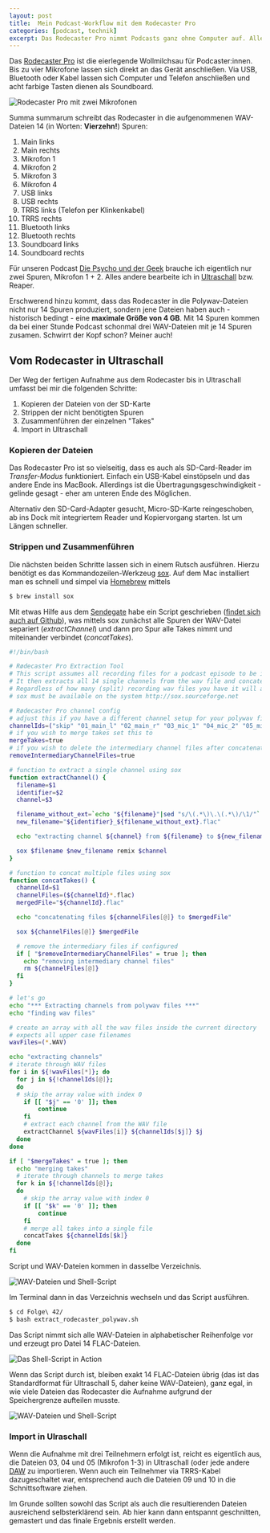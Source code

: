 ```yaml
---
layout: post
title:  Mein Podcast-Workflow mit dem Rodecaster Pro
categories: [podcast, technik]
excerpt: Das Rodecaster Pro nimmt Podcasts ganz ohne Computer auf. Allerdings gibt es ein paar Kniffe, die im Workflow etwas Handarbeit erfordern.
---
```


Das [Rodecaster Pro](https://de.rode.com/rodecasterpro) ist die eierlegende Wollmilchsau für Podcaster:innen. Bis zu vier Mikrofone lassen sich direkt an das Gerät anschließen. Via USB, Bluetooth oder Kabel lassen sich Computer und Telefon anschließen und acht farbige Tasten dienen als Soundboard.

![Rodecaster Pro mit zwei Mikrofonen](/images/rodecasterpro.jpg)

Summa summarum schreibt das Rodecaster in die aufgenommenen WAV-Dateien 14 (in Worten: **Vierzehn!**) Spuren:

1. Main links
1. Main rechts
1. Mikrofon 1
1. Mikrofon 2
1. Mikrofon 3
1. Mikrofon 4
1. USB links
1. USB rechts
1. TRRS links (Telefon per Klinkenkabel)
1. TRRS rechts
1. Bluetooth links
1. Bluetooth rechts
1. Soundboard links
1. Soundboard rechts

Für unseren Podcast [Die Psycho und der Geek](https://www.diepsychounddergeek.de) brauche ich eigentlich nur zwei Spuren, Mikrofon 1 + 2. Alles andere bearbeite ich in [Ultraschall](https://ultraschall.fm) bzw. Reaper.

Erschwerend hinzu kommt, dass das Rodecaster in die Polywav-Dateien nicht nur 14 Spuren produziert, sondern jene Dateien haben auch - historisch bedingt - eine **maximale Größe von 4 GB**. Mit 14 Spuren kommen da bei einer Stunde Podcast schonmal drei WAV-Dateien mit je 14 Spuren zusamen. Schwirrt der Kopf schon? Meiner auch!

## Vom Rodecaster in Ultraschall

Der Weg der fertigen Aufnahme aus dem Rodecaster bis in Ultraschall umfasst bei mir die folgenden Schritte:

1. Kopieren der Dateien von der SD-Karte
1. Strippen der nicht benötigten Spuren
1. Zusammenführen der einzelnen "Takes"
1. Import in Ultraschall

### Kopieren der Dateien

Das Rodecaster Pro ist so vielseitig, dass es auch als SD-Card-Reader im _Transfer-Modus_ funktioniert. Einfach ein USB-Kabel einstöpseln und das andere Ende ins MacBook. Allerdings ist die Übertragungsgeschwindigkeit - gelinde gesagt - eher am unteren Ende des Möglichen.

Alternativ den SD-Card-Adapter gesucht, Micro-SD-Karte reingeschoben, ab ins Dock mit integriertem Reader und Kopiervorgang starten. Ist um Längen schneller.

### Strippen und Zusammenführen

Die nächsten beiden Schritte lassen sich in einem Rutsch ausführen. Hierzu benötigt es das Kommandozeilen-Werkzeug [sox](http://sox.sourceforge.net). Auf dem Mac installiert man es schnell und simpel via [Homebrew](https://brew.sh) mittels

```bash
$ brew install sox
```

Mit etwas Hilfe aus dem [Sendegate](https://sendegate.de/t/workflow-fuer-arbeit-mit-mehrspurigen-wav-dateien/13427/5?u=herrhochhaus) habe ein Script geschrieben ([findet sich auch auf Github](https://gist.github.com/yauh/2afe3f6b6d05686d69efce363d9fa1cb)), was mittels sox zunächst alle Spuren der WAV-Datei separiert (_extractChannel_) und dann pro Spur alle Takes nimmt und miteinander verbindet (_concatTakes_).

```bash
#!/bin/bash

# Rødecaster Pro Extraction Tool
# This script assumes all recording files for a podcast episode to be in the same directory as the script
# It then extracts all 14 single channels from the wav file and concatenates them
# Regardless of how many (split) recording wav files you have it will always produce 14 flac files
# sox must be available on the system http://sox.sourceforge.net

# Rødecaster Pro channel config
# adjust this if you have a different channel setup for your polywav files
channelIds=("skip" "01_main_l" "02_main_r" "03_mic_1" "04_mic_2" "05_mic_3" "06_mic_4" "07_usb_l" "08_usb_r" "09_trrs_l" "10_trrs_r" "11_bluetooth_l" "12_bluetooth_r" "13_soundboard_l" "14_soundboard_r")
# if you wish to merge takes set this to
mergeTakes=true
# if you wish to delete the intermediary channel files after concatenating
removeIntermediaryChannelFiles=true

# function to extract a single channel using sox
function extractChannel() {
  filename=$1
  identifier=$2
  channel=$3

  filename_without_ext=`echo "${filename}"|sed "s/\(.*\)\.\(.*\)/\1/"`
  new_filename="${identifier}_${filename_without_ext}.flac"

  echo "extracting channel ${channel} from ${filename} to ${new_filename}"

  sox $filename $new_filename remix $channel
}

# function to concat multiple files using sox
function concatTakes() {
  channelId=$1
  channelFiles=(${channelId}*.flac)
  mergedFile="${channelId}.flac"

  echo "concatenating files ${channelFiles[@]} to $mergedFile"

  sox ${channelFiles[@]} $mergedFile

  # remove the intermediary files if configured
  if [ "$removeIntermediaryChannelFiles" = true ]; then
    echo "removing intermediary channel files"
    rm ${channelFiles[@]}
  fi
}

# let's go
echo "*** Extracting channels from polywav files ***"
echo "finding wav files"

# create an array with all the wav files inside the current directory
# expects all upper case filenames
wavFiles=(*.WAV)

echo "extracting channels"
# iterate through WAV files
for i in ${!wavFiles[*]}; do
  for j in ${!channelIds[@]};
  do
  # skip the array value with index 0
    if [[ "$j" == '0' ]]; then
        continue
    fi
    # extract each channel from the WAV file
    extractChannel ${wavFiles[i]} ${channelIds[$j]} $j
  done
done

if [ "$mergeTakes" = true ]; then
  echo "merging takes"
  # iterate through channels to merge takes
  for k in ${!channelIds[@]};
  do
    # skip the array value with index 0
    if [[ "$k" == '0' ]]; then
        continue
    fi
    # merge all takes into a single file
    concatTakes ${channelIds[$k]}
  done
fi
```

Script und WAV-Dateien kommen in dasselbe Verzeichnis.

![WAV-Dateien und Shell-Script](/images/rodecasterflow-1.png)

Im Terminal dann in das Verzeichnis wechseln und das Script ausführen.

```bash
$ cd Folge\ 42/
$ bash extract_rodecaster_polywav.sh

```
Das Script nimmt sich alle WAV-Dateien in alphabetischer Reihenfolge vor und erzeugt pro Datei 14 FLAC-Dateien.

![Das Shell-Script in Action](/images/rodecasterflow-2.png)

Wenn das Script durch ist, bleiben exakt 14 FLAC-Dateien übrig (das ist das Standardformat für Ultraschall 5, daher keine WAV-Dateien), ganz egal, in wie viele Dateien das Rodecaster die Aufnahme aufgrund der Speichergrenze aufteilen musste.

![WAV-Dateien und Shell-Script](/images/rodecasterflow-3.png)

### Import in Ulraschall

Wenn die Aufnahme mit drei Teilnehmern erfolgt ist, reicht es eigentlich aus, die Dateien 03, 04 und 05 (Mikrofon 1-3) in Ultraschall (oder jede andere [DAW](https://www.delamar.de/musiksoftware/podcast-software-51742/) zu importieren. Wenn auch ein Teilnehmer via TRRS-Kabel dazugeschaltet war, entsprechend auch die Dateien 09 und 10 in die Schnittsoftware ziehen.

Im Grunde sollten sowohl das Script als auch die resultierenden Dateien ausreichend selbsterklärend sein. Ab hier kann dann entspannt geschnitten, gemastert und das finale Ergebnis erstellt werden.

